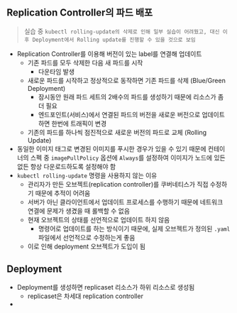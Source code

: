 ## Replication Controller의 파드 배포
> 실습 중 `kubectl rolling-update의 삭제로 인해 일부 실습이 어려웠고, 대신 이후 Deployment에서 Rolling update를 진행할 수 있을 것으로 보임`
- Replication Controller를 이용해 버전이 있는 label를 연결해 업데이트
  - 기존 파드를 모두 삭제한 다음 새 파드를 시작
    - 다운타임 발생
  - 새로운 파드를 시작하고 정상적으로 동작하면 기존 파드를 삭제 (Blue/Green Deployment)
    - 잠시동안 원래 파드 세트의 2배수의 파드를 생성하기 때문에 리소스가 좀 더 필요
    - 엔드포인트(서비스)에서 연결된 파드의 버전을 새로운 버전으로 업데이트하면 한번에 트래픽이 변경
  - 기존의 파드를 하나씩 점진적으로 새로운 버전의 파드로 교체 (Rolling Update)
- 동일한 이미지 태그로 변경된 이미지를 푸시한 경우가 있을 수 있기 때문에 컨테이너의 스펙 중 `imagePullPolicy` 옵션에 `Always`를 설정하여 이미지가 노드에 있든 없든 항상 다운로드하도록 설정해야 함
- `kubectl rolling-update` 명령을 사용하지 않는 이유
  - 관리자가 만든 오브젝트(replication controller)를 쿠버네티스가 직접 수정하기 때문에 추적이 어려움
  - 서버가 아닌 클라이언트에서 업데이트 프로세스를 수행하기 때문에 네트워크 연결에 문제가 생겼을 때 롤백할 수 없음
  - 현재 오브젝트의 상태를 선언적으로 업데이트 하지 않음
    - 명령어로 업데이트를 하는 방식이기 때문에, 실제 오브젝트가 정의된 `.yaml` 파일에서 선언적으로 수정하는게 좋음
  - 이로 인해 deployment 오브젝트가 도입이 됨

## Deployment
- Deployment를 생성하면 replicaset 리소스가 하위 리소스로 생성됨
  - replicaset은 차세대 replication controller
- 
